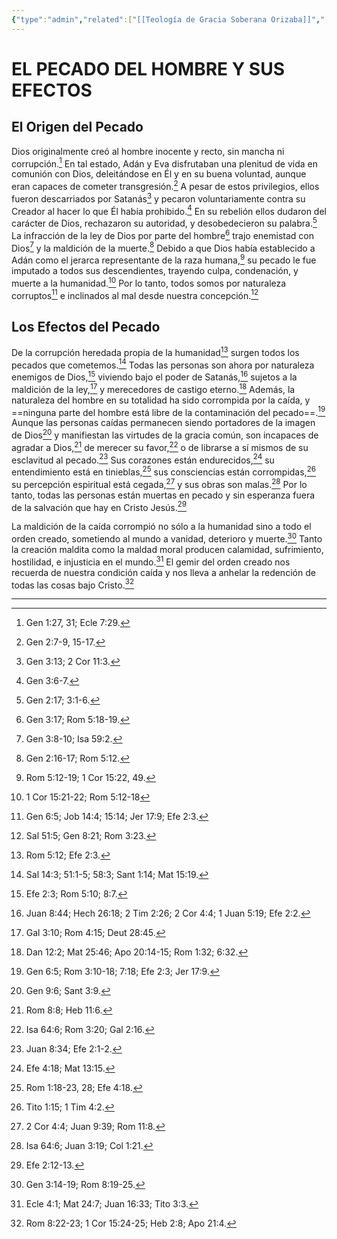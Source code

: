 ```yaml
---
{"type":"admin","related":["[[Teología de Gracia Soberana Orizaba]]","[[Gracia Soberana Orizaba]]","[[Nosotros creemos]]"],"dg-publish":true,"permalink":"/programas-y-ministerios/gracia-soberana-orizaba/identidad-y-teologia/el-pecado-del-hombre-y-sus-efectos/","dgPassFrontmatter":true}
---
```


# EL PECADO DEL  HOMBRE Y SUS EFECTOS

## El Origen del Pecado

Dios originalmente creó al hombre inocente y recto, sin mancha ni corrupción.[^1] En tal estado, Adán y Eva disfrutaban una plenitud de vida en comunión con Dios, deleitándose en Él y en su buena voluntad, aunque eran capaces de cometer transgresión.[^2] A pesar de estos privilegios, ellos fueron descarriados por Satanás[^3] y pecaron voluntariamente contra su Creador al hacer lo que Él había prohibido.[^4] En su rebelión ellos dudaron del carácter de Dios, rechazaron su autoridad, y desobedecieron su palabra.[^5] La infracción de la ley de Dios por parte del hombre[^6] trajo enemistad con Dios[^7] y la maldición de la muerte.[^8] Debido a que Dios había establecido a Adán como el jerarca representante de la raza humana,[^9] su pecado le fue imputado a todos sus descendientes, trayendo culpa, condenación, y muerte a la humanidad.[^10] Por lo tanto, todos somos por naturaleza corruptos[^11] e inclinados al mal desde nuestra concepción.[^12]

## Los Efectos del Pecado

De la corrupción heredada propia de la humanidad[^13] surgen todos los pecados que cometemos.[^14] Todas las personas son ahora por naturaleza enemigos de Dios,[^15] viviendo bajo el poder de Satanás,[^16] sujetos a la maldición de la ley,[^17] y merecedores de castigo eterno.[^18] Además, la naturaleza del hombre en su totalidad ha sido corrompida por la caída, y ==ninguna parte del hombre está libre de la contaminación del pecado==.[^19] Aunque las personas caídas permanecen siendo portadores de la imagen de Dios[^20] y manifiestan las virtudes de la gracia común, son incapaces de agradar a Dios,[^21] de merecer su favor,[^22] o de librarse a sí mismos de su esclavitud al pecado.[^23] Sus corazones están endurecidos,[^24] su entendimiento está en tinieblas,[^25] sus consciencias están corrompidas,[^26] su percepción espiritual está cegada,[^27] y sus obras son malas.[^28] Por lo tanto, todas las personas están muertas en pecado y sin esperanza fuera de la salvación que hay en Cristo Jesús.[^29]

La maldición de la caída corrompió no sólo a la humanidad sino a todo el orden creado, sometiendo al mundo a vanidad, deterioro y muerte.[^30] Tanto la creación maldita como la maldad moral producen calamidad, sufrimiento, hostilidad, e injusticia en el mundo.[^31] El gemir del orden creado nos recuerda de nuestra condición caída y nos lleva a anhelar la redención de todas las cosas bajo Cristo.[^32]

  

---

[^1]: Gen 1:27, 31; Ecle 7:29.

[^2]: Gen 2:7-9, 15-17.

[^3]: Gen 3:13; 2 Cor 11:3.

[^4]: Gen 3:6-7.

[^5]: Gen 2:17; 3:1-6.

[^6]: Gen 3:17; Rom 5:18-19.

[^7]: Gen 3:8-10; Isa 59:2.

[^8]: Gen 2:16-17; Rom 5:12.

[^9]: Rom 5:12-19; 1 Cor 15:22, 49.

[^10]: 1 Cor 15:21-22; Rom 5:12-18

[^11]: Gen 6:5; Job 14:4; 15:14; Jer 17:9; Efe 2:3.

[^12]: Sal 51:5; Gen 8:21; Rom 3:23.

[^13]: Rom 5:12; Efe 2:3.

[^14]: Sal 14:3; 51:1-5; 58:3; Sant 1:14; Mat 15:19.

[^15]: Efe 2:3; Rom 5:10; 8:7.

[^16]: Juan 8:44; Hech 26:18; 2 Tim 2:26; 2 Cor 4:4; 1 Juan 5:19; Efe 2:2.

[^17]: Gal 3:10; Rom 4:15; Deut 28:45.

[^18]: Dan 12:2; Mat 25:46; Apo 20:14-15; Rom 1:32; 6:32.

[^19]: Gen 6:5; Rom 3:10-18; 7:18; Efe 2:3; Jer 17:9.

[^20]: Gen 9:6; Sant 3:9.

[^21]: Rom 8:8; Heb 11:6.

[^22]: Isa 64:6; Rom 3:20; Gal 2:16.

[^23]: Juan 8:34; Efe 2:1-2.

[^24]: Efe 4:18; Mat 13:15.

[^25]: Rom 1:18-23, 28; Efe 4:18.

[^26]: Tito 1:15; 1 Tim 4:2.

[^27]: 2 Cor 4:4; Juan 9:39; Rom 11:8.

[^28]: Isa 64:6; Juan 3:19; Col 1:21.

[^29]: Efe 2:12-13.

[^30]: Gen 3:14-19; Rom 8:19-25.

[^31]: Ecle 4:1; Mat 24:7; Juan 16:33; Tito 3:3.

[^32]: Rom 8:22-23; 1 Cor 15:24-25; Heb 2:8; Apo 21:4.